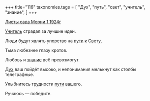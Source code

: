 +++
title="116"
taxonomies.tags = [
 "Дух",
 "путь",
 "свет",
 "учитель",
 "знание",
]
+++

[Листы сада Мории 1 1924г](/agni/1924)

[Учитель](/tags/учитель) страдал за лучшие идеи.   

Люди будут являть упорство на [пути](/tags/путь) к Свету,   

Тьма любезнее глазу кротов.   

Любовь и [знание](/tags/знание) всё превозмогут.   

[Дух](/tags/Дух) ваш пойдёт высоко, и непонимания мелькнут как столбы телеграфные.   

Улыбнитесь трудности [пути](/tags/путь) вашего.   

Ручаюсь — победите.   


